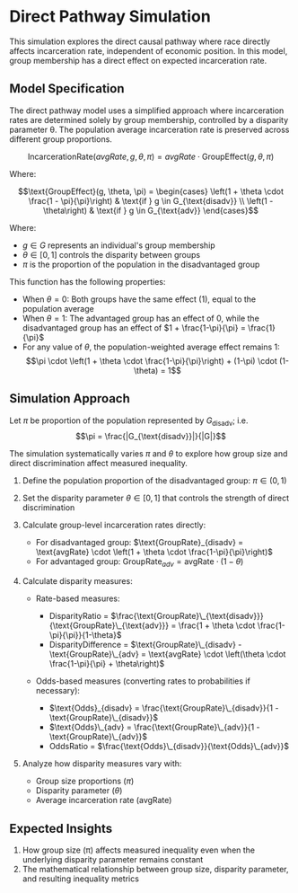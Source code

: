 # Direct Pathway Simulation

This simulation explores the direct causal pathway where race directly affects incarceration rate, independent of economic position. In this model, group membership has a direct effect on expected incarceration rate.

## Model Specification

The direct pathway model uses a simplified approach where incarceration rates are determined solely by group membership, controlled by a disparity parameter θ. The population average incarceration rate is preserved across different group proportions.



$$\text{IncarcerationRate}(avgRate, g, \theta, \pi) = avgRate \cdot \text{GroupEffect}(g, \theta, \pi)$$

Where:

$$\text{GroupEffect}(g, \theta, \pi) = 
\begin{cases} 
\left(1 + \theta \cdot \frac{1 - \pi}{\pi}\right) & \text{if } g \in G_{\text{disadv}} \\
\left(1 - \theta\right) & \text{if } g \in G_{\text{adv}}
\end{cases}$$


Where:
- $g \in G$ represents an individual's group membership
- $\theta \in [0,1]$ controls the disparity between groups
- $\pi$ is the proportion of the population in the disadvantaged group

This function has the following properties:
- When $\theta = 0$: Both groups have the same effect (1), equal to the population average
- When $\theta = 1$: The advantaged group has an effect of 0, while the disadvantaged group has an effect of $1 + \frac{1-\pi}{\pi} = \frac{1}{\pi}$
- For any value of $\theta$, the population-weighted average effect remains 1:
$$\pi \cdot \left(1 + \theta \cdot \frac{1-\pi}{\pi}\right) + (1-\pi) \cdot (1-\theta) = 1$$

## Simulation Approach

Let $\pi$ be proportion of the population represented by $G_{\text{disadv}}$; i.e. 
$$\pi = \frac{|G_{\text{disadv}}|}{|G|}$$

The simulation systematically varies $\pi$ and $\theta$ to explore how group size and direct discrimination affect measured inequality.

1. Define the population proportion of the disadvantaged group: $\pi \in (0,1)$

2. Set the disparity parameter $\theta \in [0,1]$ that controls the strength of direct discrimination

3. Calculate group-level incarceration rates directly:
   - For disadvantaged group: $\text{GroupRate}_{disadv} = \text{avgRate} \cdot \left(1 + \theta \cdot \frac{1-\pi}{\pi}\right)$
   - For advantaged group: $\text{GroupRate}_{adv} = \text{avgRate} \cdot (1-\theta)$

4. Calculate disparity measures:
   - Rate-based measures:
     * DisparityRatio = $\frac{\text{GroupRate}\_{\text{disadv}}}{\text{GroupRate}\_{\text{adv}}} = \frac{1 + \theta \cdot \frac{1-\pi}{\pi}}{1-\theta}$
     * DisparityDifference = $\text{GroupRate}\_{disadv} - \text{GroupRate}\_{adv} = \text{avgRate} \cdot \left(\theta \cdot \frac{1-\pi}{\pi} + \theta\right)$
   
   - Odds-based measures (converting rates to probabilities if necessary):
     * $\text{Odds}_{disadv} = \frac{\text{GroupRate}\_{disadv}}{1 - \text{GroupRate}\_{disadv}}$
     * $\text{Odds}\_{adv} = \frac{\text{GroupRate}\_{adv}}{1 - \text{GroupRate}\_{adv}}$
     * OddsRatio = $\frac{\text{Odds}\_{disadv}}{\text{Odds}\_{adv}}$

5. Analyze how disparity measures vary with:
   - Group size proportions ($\pi$)
   - Disparity parameter ($\theta$)
   - Average incarceration rate ($\text{avgRate}$)

## Expected Insights

1. How group size (π) affects measured inequality even when the underlying disparity parameter remains constant
3. The mathematical relationship between group size, disparity parameter, and resulting inequality metrics
